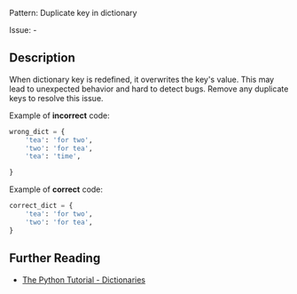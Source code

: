 Pattern: Duplicate key in dictionary

Issue: -

## Description

When dictionary key is redefined, it overwrites the key's value. This may lead to unexpected behavior and hard to detect bugs. Remove any duplicate keys to resolve this issue.


Example of **incorrect** code:

```python
wrong_dict = {
    'tea': 'for two',
    'two': 'for tea',
    'tea': 'time',

}
```

Example of **correct** code:

```python
correct_dict = {
    'tea': 'for two',
    'two': 'for tea',
}
```

## Further Reading

* [The Python Tutorial - Dictionaries](https://docs.python.org/2/tutorial/datastructures.html#dictionaries)
